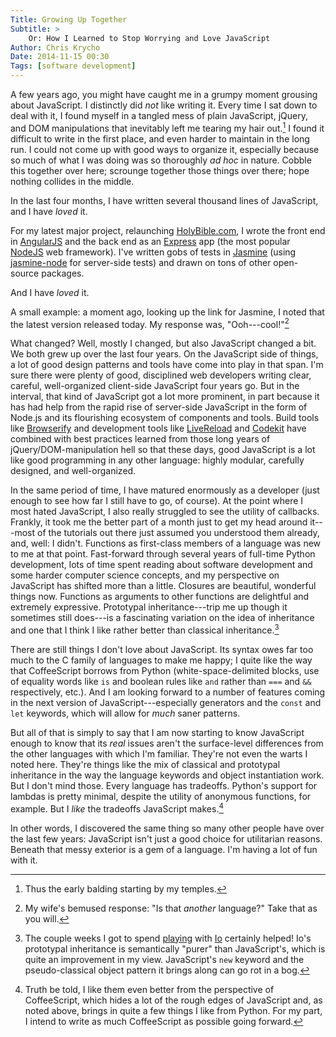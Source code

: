 ```yaml
---
Title: Growing Up Together
Subtitle: >
    Or: How I Learned to Stop Worrying and Love JavaScript
Author: Chris Krycho
Date: 2014-11-15 00:30
Tags: [software development]
---
```


A few years ago, you might have caught me in a grumpy moment grousing about
JavaScript. I distinctly did *not* like writing it. Every time I sat down to
deal with it, I found myself in a tangled mess of plain JavaScript, jQuery, and
DOM manipulations that inevitably left me tearing my hair out.[^1] I found it
difficult to write in the first place, and even harder to maintain in the long
run. I could not come up with good ways to organize it, especially because so
much of what I was doing was so thoroughly _ad hoc_ in nature. Cobble this
together over here; scrounge together those things over there; hope nothing
collides in the middle.

In the last four months, I have written several thousand lines of JavaScript,
and I have *loved* it.

For my latest major project, relaunching [HolyBible.com][hbc], I wrote the front
end in [AngularJS][ng] and the back end as an [Express][express] app (the most
popular [NodeJS][node] web framework). I've written gobs of tests in
[Jasmine][jasmine] (using [jasmine-node][jn] for server-side tests) and drawn on
tons of other open-source packages.

And I have *loved* it.

A small example: a moment ago, looking up the link for Jasmine, I noted that the
latest version released today. My response was, "Ooh---cool!"[^2]

What changed? Well, mostly I changed, but also JavaScript changed a bit. We both
grew up over the last four years. On the JavaScript side of things, a lot of
good design patterns and tools have come into play in that span. I'm sure there
were plenty of good, disciplined web developers writing clear, careful,
well-organized client-side JavaScript four years go. But in the interval, that
kind of JavaScript got a lot more prominent, in part because it has had help
from the rapid rise of server-side JavaScript in the form of Node.js and its
flourishing ecosystem of components and tools. Build tools like
[Browserify][browserify] and development tools like [LiveReload][lr] and
[Codekit][ck] have combined with best practices learned from those long years of
jQuery/DOM-manipulation hell so that these days, good JavaScript is a lot like
good programming in any other language: highly modular, carefully designed, and
well-organized.

In the same period of time, I have matured enormously as a developer (just
enough to see how far I still have to go, of course). At the point where I most
hated JavaScript, I also really struggled to see the utility of callbacks.
Frankly, it took me the better part of a month just to get my head around
it---most of the tutorials out there just assumed you understood them already,
and, well: I didn't. Functions as first-class members of a language was new to
me at that point. Fast-forward through several years of full-time Python
development, lots of time spent reading about software development and some
harder computer science concepts, and my perspective on JavaScript has shifted
more than a little. Closures are beautiful, wonderful things now. Functions as
arguments to other functions are delightful and extremely expressive. Prototypal
inheritance---trip me up though it sometimes still does---is a fascinating
variation on the idea of inheritance and one that I think I like rather better
than classical inheritance.[^io]

There are still things I don't love about JavaScript. Its syntax owes far too
much to the C family of languages to make me happy; I quite like the way that
CoffeeScript borrows from Python (white-space-delimited blocks, use of equality
words like `is` and boolean rules like `and` rather than `===` and `&&`
respectively, etc.). And I am looking forward to a number of features coming in
the next version of JavaScript---especially generators and the `const` and `let`
keywords, which will allow for *much* saner patterns.

But all of that is simply to say that I am now starting to know JavaScript
enough to know that its *real* issues aren't the surface-level differences from
the other languages with which I'm familiar. They're not even the warts I noted
here. They're things like the mix of classical and prototypal inheritance in the
way the language keywords and object instantiation work. But I don't mind those.
Every language has tradeoffs. Python's support for lambdas is pretty minimal,
despite the utility of anonymous functions, for example. But I *like* the
tradeoffs JavaScript makes.[^coffee]

In other words, I discovered the same thing so many other people have over the
last few years: JavaScript isn't just a good choice for utilitarian reasons.
Beneath that messy exterior is a gem of a language. I'm having a lot of fun with
it.

[browserify]: http://browserify.org
[lr]: http://livereload.com
[ck]: https://incident57.com/codekit/
[hbc]: https://holybible.com
[ng]: https://angularjs.org
[express]: http://expressjs.com
[node]: http://nodejs.org
[jasmine]: http://jasmine.github.io
[jn]: https://github.com/mhevery/jasmine-node
[iolang]: http://iolanguage.org
[iopost]: http://www.chriskrycho.com/2014/a-little-crazy.html

[^1]: Thus the early balding starting by my temples.

[^2]: My wife's bemused response: "Is that *another* language?" Take that as you will.

[^io]: The couple weeks I got to spend [playing][iopost] with [Io][iolang] certainly helped! Io's prototypal inheritance is semantically "purer" than JavaScript's, which is quite an improvement in my view. JavaScript's `new` keyword and the pseudo-classical object pattern it brings along can go rot in a bog.

[^coffee]: Truth be told, I like them even better from the perspective of CoffeeScript, which hides a lot of the rough edges of JavaScript and, as noted above, brings in quite a few things I like from Python. For my part, I intend to write as much CoffeeScript as possible going forward.
